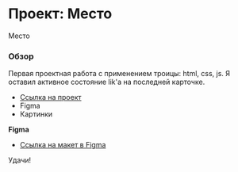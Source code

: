 # Проект: Место
Место
### Обзор
Первая проектная работа с применением троицы: html, css, js.
Я оставил активное состояние lik'а на последней карточке.
* [Ссылка на проект](https://jxrakekser.github.io/mesto/)
* Figma
* Картинки

**Figma**

* [Ссылка на макет в Figma](https://www.figma.com/file/2cn9N9jSkmxD84oJik7xL7/JavaScript.-Sprint-4?node-id=0%3A1)



Удачи!
